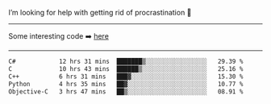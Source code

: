 I’m looking for help with getting rid of procrastination 🤔

-----

Some interesting code :arrow_right: [here](https://github.com/zhen8838/playground)

-----

<!--START_SECTION:waka-->

```txt
C#            12 hrs 31 mins  ███████▒░░░░░░░░░░░░░░░░░   29.39 %
C             10 hrs 43 mins  ██████▒░░░░░░░░░░░░░░░░░░   25.16 %
C++           6 hrs 31 mins   ███▓░░░░░░░░░░░░░░░░░░░░░   15.30 %
Python        4 hrs 35 mins   ██▓░░░░░░░░░░░░░░░░░░░░░░   10.77 %
Objective-C   3 hrs 47 mins   ██▒░░░░░░░░░░░░░░░░░░░░░░   08.91 %
```

<!--END_SECTION:waka-->

<!--
**zhen8838/zhen8838** is a ✨ _special_ ✨ repository because its `README.md` (this file) appears on your GitHub profile.

Here are some ideas to get you started:

- 🔭 I’m currently working on ...
- 🌱 I’m currently learning ...
- 👯 I’m looking to collaborate on ...
 ...
- 💬 Ask me about ...
- 📫 How to reach me: ...
- 😄 Pronouns: ...
- ⚡ Fun fact: ...
-->
